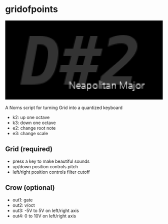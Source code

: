 # gridofpoints

![](gridofpoints.png)

A Norns script for turning Grid into a quantized keyboard

- k2: up one octave
- k3: down one octave
- e2: change root note
- e3: change scale

## Grid (required)

- press a key to make beautiful sounds
- up/down position controls pitch
- left/right position controls filter cutoff

## Crow (optional)

- out1: gate
- out2: v/oct
- out3: -5V to 5V on left/right axis
- out4: 0 to 10V on left/right axis
